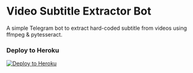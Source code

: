 # Video Subtitle Extractor Bot

A simple Telegram bot to extract hard-coded subtitle from videos using ffmpeg & pytesseract.
### Deploy to Heroku
<p align="left"><a href="https://heroku.com/deploy"> <img src="https://www.herokucdn.com/deploy/button.svg" alt="Deploy to Heroku" /></a></p>
